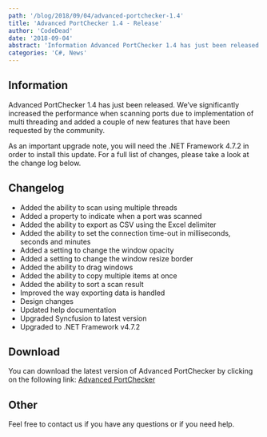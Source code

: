 ```yaml
---
path: '/blog/2018/09/04/advanced-portchecker-1.4'
title: 'Advanced PortChecker 1.4 - Release'
author: 'CodeDead'
date: '2018-09-04'
abstract: 'Information Advanced PortChecker 1.4 has just been released. We’ve significantly increased the performance when scanning ports due to implementation of multi threading and added a couple of new features that have been requested by the community. As an important...'
categories: 'C#, News'
---
```


## Information

Advanced PortChecker 1.4 has just been released. We’ve significantly increased the performance when scanning ports due to implementation of multi threading and added a couple of new features that have been requested by the community.

As an important upgrade note, you will need the .NET Framework 4.7.2 in order to install this update. For a full list of changes, please take a look at the change log below.

## Changelog

- Added the ability to scan using multiple threads
- Added a property to indicate when a port was scanned
- Added the ability to export as CSV using the Excel delimiter
- Added the ability to set the connection time-out in milliseconds, seconds and minutes
- Added a setting to change the window opacity
- Added a setting to change the window resize border
- Added the ability to drag windows
- Added the ability to copy multiple items at once
- Added the ability to sort a scan result
- Improved the way exporting data is handled
- Design changes
- Updated help documentation
- Upgraded Syncfusion to latest version
- Upgraded to .NET Framework v4.7.2

## Download

You can download the latest version of Advanced PortChecker by clicking on the following link:
<a href="/software/advanced-portchecker">Advanced PortChecker</a>

## Other

Feel free to contact us if you have any questions or if you need help.
